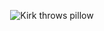 <div align='center'>
  
![Kirk throws pillow](https://24.media.tumblr.com/0d4d4e653dae70e1e3f8617330b68fb8/tumblr_n4hm4j58n11s63bb0o1_400.gif)
  
</div>


<!--
**lisataylor5472/lisataylor5472** is a ✨ _special_ ✨ repository because its `README.md` (this file) appears on your GitHub profile.
-->
